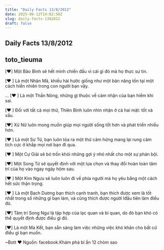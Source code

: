```yaml
---
title: "Daily Facts 13/8/2012"
date: 2025-06-12T14:02:50Z
slug: daily-facts-1382012
draft: false
---
```


## Daily Facts 13/8/2012

## toto_tieuma

[♥] Một Bảo Bình sẽ hết mình chiến đấu vì cái gì đó mà họ thực sự tin.

[♥ ] Là một Nhân Mã, khiếu hài hước giống như một bản năng tồn tại một cách hiển nhiên trong con người bạn vậy.

...
[♥ ] Là một Thần Nông, những gì thuộc về cảm nhận của bạn hiếm khi sai.

[♥ ] Đối với tất cả mọi thứ, Thiên Bình luôn nhìn nhận ở cả hai mặt: tốt và xấu.

[♥] Xử Nữ luôn mong muốn giúp mọi người sống tốt hơn và phát triển nhiều hơn.

[♥ ] Là một Sư Tử, bạn luôn tỏa ra một thứ cảm hứng mang lại rung cảm tích cực ở khắp mọi nơi bạn đi qua.

[♥ ] Một Cự Giải sẽ bỏ trốn khỏi những gợi ý nhỏ nhất cho một sự phản bội.

[♥] Một Song Tử sẽ quyết định với một lựa chọn và thay đổi hoàn toàn tâm trí của họ vào ngay ngày hôm sau.

[♥ ] Một Kim Ngưu sẽ luôn luôn đi về phía người mà họ yêu bằng một cách hết sức thận trọng.

[♥ ] Là một Bạch Dương bạn thích cạnh tranh, bạn thích được xem là tốt nhất trong số những gì bạn làm, và cũng thích được người lđầu tiên làm điều đó.

[♥] Tâm trí Song Ngư là tập hợp của lạc quan và bi quan, do đó bạn khó có thể quyết định được điều gì đó.

[♥] Là một Ma Kết, bạn sẵn sàng làm việc những việc khó khăn cho bất cứ điều gì bạn muốn.

~Bott ♥
Nguồn: facebook.Khám phá bí ẩn 12 chòm sao